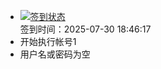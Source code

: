 - [![签到状态](https://github.com/womade/Cloud189-Actions/actions/workflows/main.yml/badge.svg?branch=main)](https://github.com/womade/Cloud189-Actions/actions/workflows/main.yml) <br> 签到时间：2025-07-30 18:46:17
- 开始执行帐号1
- 用户名或密码为空
